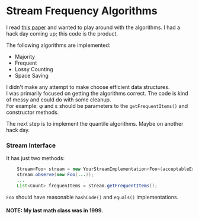 # Stream Frequency Algorithms

I read [this paper](http://www2.research.att.com/~marioh/papers/vldb08-2.pdf‎) and wanted to play around with the 
algorithms.  I had a hack day coming up; this code is the product.

The following algorithms are implemented:
* Majority
* Frequent
* Lossy Counting
* Space Saving

I didn't make any attempt to make choose efficient data structures.  
I was primarily focused on getting the algorithms correct.
The code is kind of messy and could do with some cleanup.  
For example: φ and ε should be parameters to the `getFrequentItems()` and constructor methods.

The next step is to implement the quantile algorithms.  Maybe on another hack day.

### Stream Interface

It has just two methods:

```java
    Stream<Foo> stream = new YourStreamImplementation<Foo>(acceptableErrorDouble);
    stream.observe(new Foo(...));
    ...
    List<Count> frequenItems = stream.getFrequentItems();
```

`Foo` should have reasonable `hashCode()` and `equals()` implementations.


#### NOTE: My last math class was in 1999.